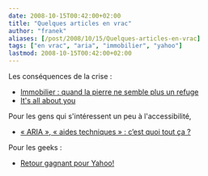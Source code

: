 ```yaml
---
date: 2008-10-15T00:42:00+02:00
title: "Quelques articles en vrac"
author: "franek"
aliases: [/post/2008/10/15/Quelques-articles-en-vrac]
tags: ["en vrac", "aria", "immobilier", "yahoo"]
lastmod: 2008-10-15T00:42:00+02:00
---
```

Les conséquences de la crise :

- [Immobilier : quand la pierre ne semble plus un refuge](http://eco.rue89.com/2008/10/14/immobilier-quand-la-pierre-ne-semble-plus-un-refuge)
- [It's all about you](http://www.la-grange.net/2008/10/12/its-all-about-you)

Pour les gens qui s'intéressent un peu à l'accessibilité,

- [« ARIA », « aides techniques » : c’est quoi tout ça ?](http://www.nota-bene.org/ARIA-aides-techniques-c-est-quoi)

Pour les geeks :

- [Retour gagnant pour Yahoo!](http://www.fredcavazza.net/2008/10/14/retour-gagnant-pour-yahoo/)
